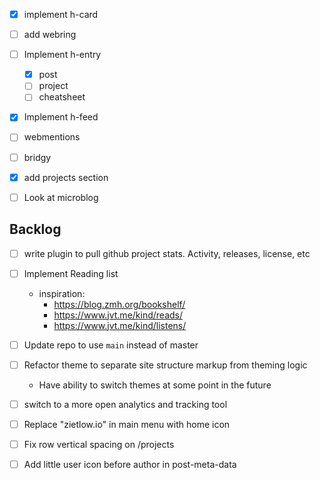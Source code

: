 - [x] implement h-card
- [ ] add webring
- [ ] Implement h-entry
  - [x] post
  - [ ] project
  - [ ] cheatsheet
- [x] Implement h-feed
- [ ] webmentions
- [ ] bridgy
- [x] add projects section


- [ ] Look at microblog

## Backlog

- [ ] write plugin to pull github project stats. Activity, releases, license, etc
- [ ] Implement Reading list
  - inspiration: 
    - https://blog.zmh.org/bookshelf/
    - https://www.jvt.me/kind/reads/
    - https://www.jvt.me/kind/listens/
- [ ] Update repo to use `main` instead of master
- [ ] Refactor theme to separate site structure markup from theming logic
  - Have ability to switch themes at some point in the future
- [ ] switch to a more open analytics and tracking tool
- [ ] Replace "zietlow.io" in main menu with home icon
- [ ] Fix row vertical spacing on /projects
- [ ] Add little user icon before author in post-meta-data
  